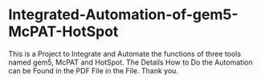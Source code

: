 # Integrated-Automation-of-gem5-McPAT-HotSpot
This is a Project to Integrate and Automate the functions of three tools named gem5, McPAT and HotSpot.
The Details How to Do the Automation can be Found in the PDF File in the File.
Thank you.
